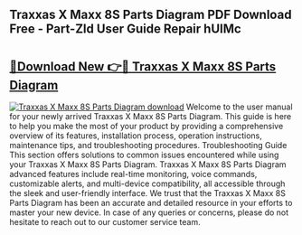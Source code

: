 ## Traxxas X Maxx 8S Parts Diagram PDF Download Free - Part-Zld User Guide Repair hUIMc

# <h2><a href="http://dfpwsf.blite.top/?on=Traxxas+X+Maxx+8S+Parts+Diagram">🔗Download New 👉🔴 Traxxas X Maxx 8S Parts Diagram</a></h2>

[![Traxxas X Maxx 8S Parts Diagram download](https://i.imgur.com/lujVjoI.png)](http://dfpwsf.blite.top/?on=Traxxas+X+Maxx+8S+Parts+Diagram)
Welcome to the user manual for your newly arrived Traxxas X Maxx 8S Parts Diagram. This guide is here to help you make the most of your product by providing a comprehensive overview of its features, installation process, operation instructions, maintenance tips, and troubleshooting procedures. Troubleshooting Guide This section offers solutions to common issues encountered while using your Traxxas X Maxx 8S Parts Diagram. Traxxas X Maxx 8S Parts Diagram advanced features include real-time monitoring, voice commands, customizable alerts, and multi-device compatibility, all accessible through the sleek and user-friendly interface. We trust that the Traxxas X Maxx 8S Parts Diagram has been an accurate and detailed resource in your efforts to master your new device. In case of any queries or concerns, please do not hesitate to reach out to our customer service team.
